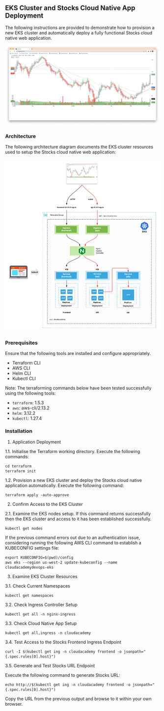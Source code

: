 
## EKS Cluster and Stocks Cloud Native App Deployment
The following instructions are provided to demonstrate how to provision a new EKS cluster and automatically deploy a fully functional Stocks cloud native web application.

![Stocks App](/docs/stocks.png)

### Architecture
The following architecture diagram documents the EKS cluster resources used to setup the Stocks cloud native web application:

![Stocks App](/docs/eks-stocks.png)

### Prerequisites
Ensure that the following tools are installed and configure appropriately.

- Terraform CLI
- AWS CLI
- Helm CLI
- Kubectl CLI

Note: The terraforming commands below have been tested successfully using the following tools:

- `terraform`: 1.5.3
- `aws`: aws-cli/2.13.2
- `helm`: 3.12.2
- `kubectl`: 1.27.4

### Installation

1. Application Deployment

1.1. Initialise the Terraform working directory. Execute the following commands:

```
cd terraform
terraform init
```

1.2. Provision a new EKS cluster and deploy the Stocks cloud native application automatically. Execute the following command:

```
terraform apply -auto-approve
```

2. Confirm Access to the EKS Cluster

2.1. Examine the EKS nodes setup. If this command returns successfully then the EKS cluster and access to it has been established successfully.

```
kubectl get nodes
```

If the previous command errors out due to an authentication issue, considering running the following AWS CLI command to establish a KUBECONFIG settings file:

```
export KUBECONFIG=$(pwd)/config
aws eks --region us-west-2 update-kubeconfig --name cloudacademydevops-eks
```

3. Examine EKS Cluster Resources

3.1. Check Current Namespaces

```
kubectl get namespaces
```

3.2. Check Ingress Controller Setup

```
kubectl get all -n nginx-ingress
```

3.3. Check Cloud Native App Setup

```
kubectl get all,ingress -n cloudacademy
```

3.4. Test Access to the Stocks Frontend Ingress Endpoint

```
curl -I $(kubectl get ing -n cloudacademy frontend -o jsonpath="{.spec.rules[0].host}")
```

3.5. Generate and Test Stocks URL Endpoint

Execute the following command to generate Stocks URL:

```
echo http://$(kubectl get ing -n cloudacademy frontend -o jsonpath="{.spec.rules[0].host}")
```

Copy the URL from the previous output and browse to it within your own browser.